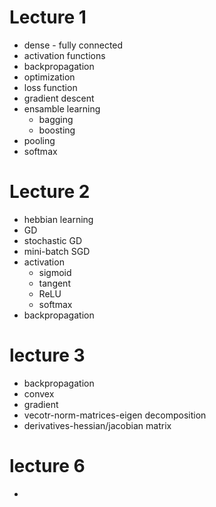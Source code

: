 # Lecture 1 
* dense - fully connected 
* activation functions 
* backpropagation 
* optimization 
* loss function 
* gradient descent 
* ensamble learning 
  * bagging 
  * boosting 
* pooling 
* softmax 

# Lecture 2
* hebbian learning 
* GD 
* stochastic GD 
* mini-batch SGD 
* activation 
  * sigmoid 
  * tangent 
  * ReLU
  * softmax
* backpropagation 


# lecture 3
* backpropagation
* convex 
* gradient
* vecotr-norm-matrices-eigen decomposition 
* derivatives-hessian/jacobian matrix


# lecture 6

* 

